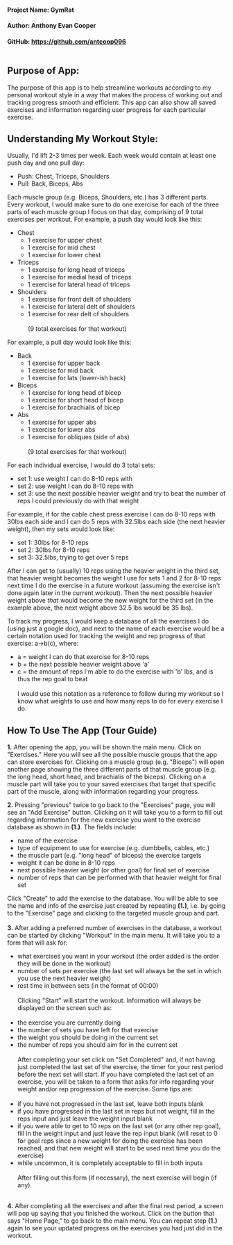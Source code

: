#### Project Name: GymRat
#### Author: Anthony Evan Cooper
#### GitHub: https://github.com/antcoop096<br><br>
## Purpose of App:

The purpose of this app is to help streamline workouts according to my
personal workout style in a way that makes the process of working out and
tracking progress smooth and efficient. This app can also show all saved
exercises and information regarding user progress for each particular exercise.

## Understanding My Workout Style:

Usually, I'd lift 2-3 times per week. Each week would contain at least one
push day and one pull day:<br>
* Push: Chest, Triceps, Shoulders
* Pull: Back, Biceps, Abs<br>

Each muscle group (e.g. Biceps, Shoulders, etc.) has 3 different parts. Every
workout, I would make sure to do one exercise for each of the three parts of
each muscle group I focus on that day, comprising of 9 total exercises per workout. For example, a push day would look like this:<br>
* Chest
  * 1 exercise for upper chest
  * 1 exercise for mid chest
  * 1 exercise for lower chest
* Triceps
  * 1 exercise for long head of triceps
  * 1 exercise for medial head of triceps
  * 1 exercise for lateral head of triceps
* Shoulders
  * 1 exercise for front delt of shoulders
  * 1 exercise for lateral delt of shoulders
  * 1 exercise for rear delt of shoulders<br><br>
    (9 total exercises for that workout)

For example, a pull day would look like this:
* Back
  * 1 exercise for upper back
  * 1 exercise for mid back
  * 1 exercise for lats (lower-ish back)
* Biceps
  * 1 exercise for long head of bicep
  * 1 exercise for short head of bicep
  * 1 exercise for brachialis of bicep
* Abs
  * 1 exercise for upper abs
  * 1 exercise for lower abs
  * 1 exercise for obliques (side of abs)<br><br>
    (9 total exercises for that workout)

For each individual exercise, I would do 3 total sets:
* set 1: use weight I can do 8-10 reps with
* set 2: use weight I can do 8-10 reps with
* set 3: use the next possible heavier weight and
  try to beat the number of reps I could
  previously do with that weight

For example, if for the cable chest press exercise I can do 8-10 reps with 30lbs
each side and I can do 5 reps with 32.5lbs each side (the next heavier weight), then my sets would look like:
* set 1: 30lbs for 8-10 reps
* set 2: 30lbs for 8-10 reps
* set 3: 32.5lbs, trying to get over 5 reps

After I can get to (usually) 10 reps using the heavier weight in the third set,
that heavier weight becomes the weight I use for sets 1 and 2 for 8-10 reps next time I do the exercise in a future workout (assuming the exercise isn't done again later in the current workout).
Then the next possible heavier weight above *that* would become the new weight for the third set
(in the example above, the next weight above 32.5 lbs would be 35 lbs).

To track my progress, I would keep a database of all the exercises I do (using just a
google doc), and next to the name of each exercise would be a certain notation used for tracking the weight and rep progress of that exercise:
a->b(c), where:
* a = weight I can do that exercise for 8-10 reps
* b = the next possible heavier weight above 'a'
* c = the amount of reps I'm able to do the exercise
  with 'b' lbs, and is thus the rep goal to beat<br><br>
  I would use this notation as a reference to follow during my workout so I know what weights to use
  and how many reps to do for every exercise I do.

## How To Use The App (Tour Guide)

**1.** After opening the app, you will be shown the main menu. Click on "Exercises." Here you will see all the possible muscle groups that the app
can store exercises for. Clicking on a muscle group (e.g. "Biceps") will open another
page showing the three different parts of that muscle group (e.g. the long head, short
head, and brachialis of the biceps). Clicking on a muscle part will take you to your saved
exercises that target that specific part of the muscle, along with information regarding
your progress.

**2.** Pressing "previous" twice to go back to the "Exercises" page, you will see an "Add Exercise"
button. Clicking on it will take you to a form to fill out regarding information for the new
exercise you want to the exercise database as shown in **(1.)**. The fields include:
* name of the exercise
* type of equipment to use for exercise (e.g. dumbbells, cables, etc.)
* the muscle part (e.g. "long head" of biceps) the exercise targets
* weight it can be done in 8-10 reps
* next possible heavier weight (or other goal) for final set of exercise
* number of reps that can be performed with that heavier weight for final set<br>

Click "Create" to add the exercise to the database. You will be able to see the name
and info of the exercise just created by repeating **(1.)**, i.e. by going to the "Exercise" page
and clicking to the targeted muscle group and part.<br><br>
**3.** After adding a preferred number of exercises in the database, a workout can be started by clicking "Workout" in the main menu. It will take you to a form that will ask for:

* what exercises you want in your workout (the order added is the order they will be done in the workout)
* number of sets per exercise (the last set will always be the set in which you use the next heavier weight)
* rest time in between sets (in the format of 00:00)<br><br>
  Clicking "Start" will start the workout. Information will always be displayed on the screen such as:<br><br>
* the exercise you are currently doing
* the number of sets you have left for that exercise
* the weight you should be doing in the current set
* the number of reps you should aim for in the current set<br><br>
  After completing your set click on "Set Completed" and, if not having just completed the last set
  of the exercise, the timer for your rest period before the next set will start. If you have completed
  the last set of an exercise, you will be taken to a form that asks for info regarding your weight and/or
  rep progression of the exercise. Some tips are:<br><br>
* if you have not progressed in the last set, leave both inputs blank
* if you have progressed in the last set in reps but not weight, fill in the reps
  input and just leave the weight input blank
* if you were able to get to 10 reps on the last set (or any other rep goal),
  fill in the weight input and just leave the rep input blank (will reset to 0 for goal reps
  since a new weight for doing the exercise has been reached, and that new weight will start to be used next time you do the exercise)
* while uncommon, it is completely acceptable to fill in both inputs<br><br>
  After filling out this form (if necessary), the next exercise will begin (if any).<br><br>

**4.** After completing all the exercises and after the final rest period, a screen will pop up
saying that you finished the workout. Click on the button that says "Home Page," to go
back to the main menu. You can repeat step **(1.)** again to see your updated progress on the
exercises you had just did in the workout.



   